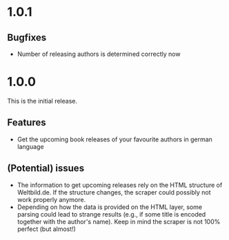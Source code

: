 # 1.0.1

## Bugfixes

* Number of releasing authors is determined correctly now

# 1.0.0

This is the initial release.

## Features

* Get the upcoming book releases of your favourite authors in german language

## (Potential) issues

* The information to get upcoming releases rely on the HTML structure of Weltbild.de. If the
structure changes, the scraper could possibly not work properly anymore.
* Depending on how the data is provided on the HTML layer, some parsing could lead to strange
results (e.g., if some title is encoded together with the author's name). Keep in mind the scraper
is not 100% perfect (but almost!)
